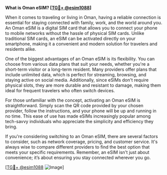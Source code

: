 **What is Oman eSIM? [[TG💪+ @esim1088](https://t.me/s/esim1088)]**

When it comes to traveling or living in Oman, having a reliable connection is essential for staying connected with family, work, and the world around you. An Oman eSIM is a digital SIM card that allows you to connect your phone to mobile networks without the hassle of physical SIM cards. Unlike traditional SIM cards, an eSIM can be activated directly on your smartphone, making it a convenient and modern solution for travelers and residents alike.

One of the biggest advantages of an Oman eSIM is its flexibility. You can choose from various data plans that suit your needs, whether you're a short-term visitor or a long-term resident. Many providers offer plans that include unlimited data, which is perfect for streaming, browsing, and staying active on social media. Additionally, since eSIMs don't require physical slots, they are more durable and resistant to damage, making them ideal for frequent travelers who often switch devices.

For those unfamiliar with the concept, activating an Oman eSIM is straightforward. Simply scan the QR code provided by your chosen provider, follow the instructions, and your phone will be up and running in no time. This ease of use has made eSIMs increasingly popular among tech-savvy individuals who appreciate the simplicity and efficiency they bring.

If you're considering switching to an Oman eSIM, there are several factors to consider, such as network coverage, pricing, and customer service. It's always wise to compare different providers to find the best option that meets your specific requirements. Remember, an eSIM isn't just about convenience; it’s about ensuring you stay connected wherever you go.

[[TG💪+ @esim1088](https://t.me/s/esim1088) ![Image](https://i.postimg.cc/Y0z9fWf4/image.png)]